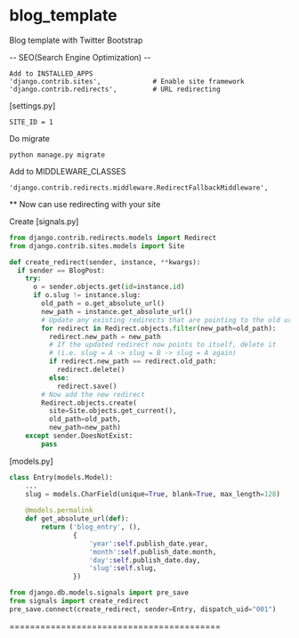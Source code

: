 blog_template
=============

Blog template with Twitter Bootstrap

-- SEO(Search Engine Optimization) --
```
Add to INSTALLED_APPS
'django.contrib.sites',             # Enable site framework
'django.contrib.redirects',         # URL redirecting
```

[settings.py]
```
SITE_ID = 1
```

Do migrate
```
python manage.py migrate
```

Add to MIDDLEWARE_CLASSES
```
'django.contrib.redirects.middleware.RedirectFallbackMiddleware',
```

** Now can use redirecting with your site

Create [signals.py]
```python
from django.contrib.redirects.models import Redirect
from django.contrib.sites.models import Site

def create_redirect(sender, instance, **kwargs):
  if sender == BlogPost:
    try:
      o = sender.objects.get(id=instance.id)
      if o.slug != instance.slug:
        old_path = o.get_absolute_url()
        new_path = instance.get_absolute_url()
        # Update any existing redirects that are pointing to the old url
        for redirect in Redirect.objects.filter(new_path=old_path):
          redirect.new_path = new_path
          # If the updated redirect now points to itself, delete it
          # (i.e. slug = A -> slug = B -> slug = A again)
          if redirect.new_path == redirect.old_path:
            redirect.delete()
          else:
            redirect.save()
        # Now add the new redirect
        Redirect.objects.create(
          site=Site.objects.get_current(),
          old_path=old_path,
          new_path=new_path)
    except sender.DoesNotExist:
        pass
```
[models.py]
```python
class Entry(models.Model):
    ...
    slug = models.CharField(unique=True, blank=True, max_length=128)
    
    @models.permalink
    def get_absolute_url(def):
        return ('blog_entry', (),
                {
                    'year':self.publish_date.year,
                    'month':self.publish_date.month,
                    'day':self.publish_date.day,
                    'slug':self.slug,
                })

from django.db.models.signals import pre_save
from signals import create_redirect
pre_save.connect(create_redirect, sender=Entry, dispatch_uid="001")
```

=========================================
